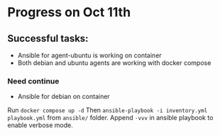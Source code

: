 # Progress on Oct 11th

## Successful tasks:
* Ansible for agent-ubuntu is working on container
* Both debian and ubuntu agents are working with docker compose 

### Need continue
* Ansible for debian on container

Run `docker compose up -d`
Then `ansible-playbook -i inventory.yml playbook.yml` from `ansible/` folder. Append `-vvv` in ansible playbook to enable verbose mode.